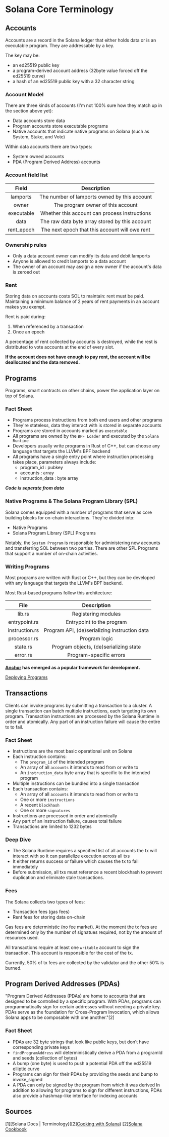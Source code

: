# Solana Core Terminology

## Accounts

Accounts are a record in the Solana ledger that either holds data or is an executable program. They are addressable by a key.

The key may be:

- an ed25519 public key
- a program-derived account address (32byte value forced off the ed25519 curve)
- a hash of an ed25519 public key with a 32 character string

### Account Model

There are three kinds of accounts (I'm not 100% sure how they match up in the section above yet):

- Data accounts store data
- Program accounts store executable programs
- Native accounts that indicate native programs on Solana (such as System, Stake, and Vote)

Within data accounts there are two types:

- System owned accounts
- PDA (Program Derived Address) accounts

### Account field list

|  **Field** |                   Description                  |
|:----------:|:----------------------------------------------:|
| lamports   | The number of lamports owned by this account   |
| owner      | The program owner of this account              |
| executable | Whether this account can process instructions  |
| data       | The raw data byte array stored by this account |
| rent_epoch | The next epoch that this account will owe rent |

### Ownership rules

- Only a data account owner can modify its data and debit lamports
- Anyone is allowed to credit lamports to a data account
- The owner of an account may assign a new owner if the account's data is zeroed out

### Rent

Storing data on accounts costs SOL to maintain: rent must be paid. Maintaining a minimum balance of 2 years of rent payments in an account makes you exempt.

Rent is paid during:

1. When referenced by a transaction
2. Once an epoch

A percentage of rent collected by accounts is destroyed, while the rest is distributed to vote accounts at the end of every slot. 

**If the account does not have enough to pay rent, the account will be deallocated and the data removed.**

## Programs

Programs, smart contracts on other chains, power the application layer on top of Solana.

### Fact Sheet

- Programs process instructions from both end users and other programs
- They're stateless, data they interact with is stored in separate accounts
- Programs are stored in accounts marked as `executable`
- All programs are owned by the `BPF Loader` and executed by the `Solana Runtime`
- Developers usually write programs in Rust of C++, but can choose any language that targets the LLVM's BPF backend
- All programs have a single entry point where instruction processing takes place, parameters always include:
    - program_id : pubkey
    - accounts : array
    - instruction_data : byte array

***Code is seperate from data***

### Native Programs & The Solana Program Library (SPL)

Solana comes equipped with a number of programs that serve as core building blocks for on-chain interactions. They're divided into:

- Native Programs
- Solana Program Library (SPL) Programs

Notably, the `System Program` is responsible for administering new accounts and transferring SOL between two parties. There are other SPL Programs that support a number of on-chain activities.

### Writing Programs

Most programs are written with Rust or C++, but they can be developed with any language that targets the LLVM's BPF backend.

Most Rust-based programs follow this architecture:

|      File      |                  Description                  |
|:--------------:|:---------------------------------------------:|
| lib.rs         | Registering modules                           |
| entrypoint.rs  | Entrypoint to the program                     |
| instruction.rs | Program API, (de)serializing instruction data |
| processor.rs   | Program logic                                 |
| state.rs       | Program objects, (de)serializing state        |
| error.rs       | Program-specific errors                       |

**[Anchor](https://github.com/coral-xyz/anchor) has emerged as a popular framework for development.**

[Deploying Programs](https://docs.solana.com/cli/deploy-a-program)

## Transactions

Clients can invoke programs by submitting a transaction to a cluster. A single transaction can batch multiple instructions, each targeting its own program. Transaction instructions are processed by the Solana Runtime in order and atomically. Any part of an instruction failure will cause the entire tx to fail.

### Fact Sheet

- Instructions are the most basic operational unit on Solana
- Each instruction contains:
    - The `program_id` of the intended program
    - An array of all `accounts` it intends to read from or write to
    - An `instruction_data` byte array that is specific to the intended program
- Multiple instructions can be bundled into a single transaction
- Each transaction contains:
    - An array of all `accounts` it intends to read from or write to
    - One or more `instructions`
    - A recent `blockhash`
    - One or more `signatures`
- Instructions are processed in order and atomically
- Any part of an instruction failure, causes total failure
- Transactions are limited to 1232 bytes

### Deep Dive

- The Solana Runtime requires a specified list of all accounts the tx will interact with so it can parallelize execution across all txs
- It either returns success or failure which causes the tx to fail immediately
- Before submission, all txs must reference a recent blockhash to prevent duplication and eliminate stale transactions.

### Fees

The Solana collects two types of fees:

- Transaction fees (gas fees)
- Rent fees for storing data on-chain

Gas fees are deterministic (no fee market). At the moment the tx fees are determined only by the number of signatues required, not by the amount of resources used.

All transactions require at least one `writable` account to sign the transaction. This account is responsible for the cost of the tx.

Currently, 50% of tx fees are collected by the validator and the other 50% is burned.

## Program Derived Addresses (PDAs)

"Program Derived Addresses (PDAs) are home to accounts that are designed to be controlled by a specific program. With PDAs, programs can programmatically sign for certain addresses without needing a private key. PDAs serve as the foundation for Cross-Program Invocation, which allows Solana apps to be composable with one another."[2]

### Fact Sheet

- PDAs are 32 byte strings that look like public keys, but don’t have corresponding private keys
- `findProgramAddress` will deterministically derive a PDA from a programId and seeds (collection of bytes)
- A bump (one byte) is used to push a potential PDA off the ed25519 elliptic curve
- Programs can sign for their PDAs by providing the seeds and bump to invoke_signed
- A PDA can only be signed by the program from which it was derived
In addition to allowing for programs to sign for different instructions, PDAs also provide a hashmap-like interface for indexing accounts


## Sources

[1][Solana Docs | Terminology]([2][Cooking with Solana](https://solanacookbook.com/#contributing))
[2][Solana Cookbook](https://solanacookbook.com/core-concepts/accounts.html#facts)
